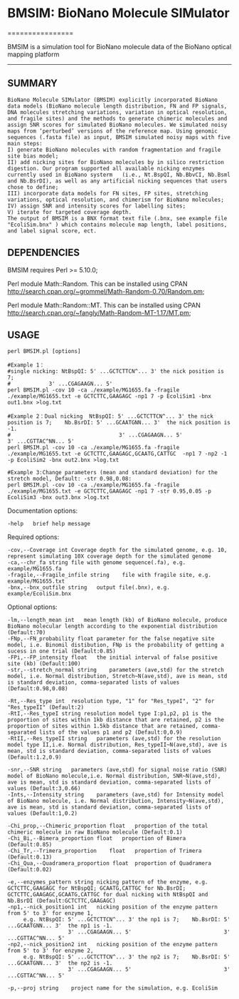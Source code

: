 # BMSIM: BioNano Molecule SIMulator
================

BMSIM is a simulation tool for BioNano molecule data of the BioNano optical mapping platform

---------------


SUMMARY
---------------
	BioNano Molecule SIMulator (BMSIM) explicitly incorporated BioNano data models (BioNano molecule length distribution, FN and FP signals, DNA molecules stretching variations, variation in optical resolution, and fragile sites) and the methods to generate chimeric molecules and assign SNR scores for simulated BioNano molecules. We simulated noisy maps from ‘perturbed’ versions of the reference map. Using genomic sequences (.fasta file) as input, BMSIM simulated noisy maps with five main steps:
	I) generate BioNano molecules with random fragmentation and fragile site bias model; 
	II) add nicking sites for BioNano molecules by in silico restriction digestion. Our program supported all available nicking enzymes currently used in BioNano systerm 	(i.e., Nt.BspQI, Nb.BbvCI, Nb.Bsml and Nb.BsrDI), as well as any artificial nicking sequences that users chose to define; 
	III) incorporate data models for FN sites, FP sites, stretching variations, optical resolution, and chimerism for BioNano molecules; 
	IV) assign SNR and intensity scores for labelling sites; 
	V) iterate for targeted coverage depth. 
	The output of BMSIM is a BNX format text file (.bnx, see example file "EcoliSim.bnx" ) which contains molecule map length, label positions, and label signal score, ect.

 
DEPENDENCIES
---------------
BMSIM requires Perl >= 5.10.0;

Perl module Math::Random. 
This can be installed using CPAN http://search.cpan.org/~grommel/Math-Random-0.70/Random.pm;

Perl module Math::Random::MT. 
This can be installed using CPAN http://search.cpan.org/~fangly/Math-Random-MT-1.17/MT.pm;

    
USAGE
---------------    
	perl BMSIM.pl [options]

	#Example 1：
	#single nicking: NtBspQI: 5' ...GCTCTTCN^... 3' the nick position is 7;    
	#			 3' ...CGAGAAGN... 5'                            
	perl BMSIM.pl -cov 10 -ca ./example/MG1655.fa -fragile ./example/MG1655.txt -e GCTCTTC,GAAGAGC -np1 7 -p EcoliSim1 -bnx out1.bnx >log.txt

	#Example 2：Dual nicking  NtBspQI: 5' ...GCTCTTCN^... 3' the nick position is 7;    Nb.BsrDI: 5' ...GCAATGNN... 3'  the nick position is -1.
	#                                  3' ...CGAGAAGN... 5'                                       3' ...CGTTAC^NN... 5'
	perl BMSIM.pl -cov 10 -ca ./example/MG1655.fa -fragile ./example/MG1655.txt -e GCTCTTC,GAAGAGC,GCAATG,CATTGC  -np1 7 -np2 -1 -p EcoliSim2 -bnx out2.bnx >log.txt

	#Example 3:Change parameters (mean and standard deviation) for the stretch model, Default: -str 0.98,0.08:
	perl BMSIM.pl -cov 10 -ca ./example/MG1655.fa -fragile ./example/MG1655.txt -e GCTCTTC,GAAGAGC -np1 7 -str 0.95,0.05 -p EcoliSim3 -bnx out3.bnx >log.txt


Documentation options:

	-help	brief help message

Required options:

	-cov,--Coverage int	Coverage depth for the simulated genome, e.g. 10, represent simulating 10X coverage depth for the simulated genome
	-ca,--chr_fa string	file with genome sequence(.fa), e.g. example/MG1655.fa
	-fragile,--Fragile_infile string	file with fragile site, e.g. example/MG1655.txt
	-bnx,--bnx_outfile string	output file(.bnx), e.g. example/EcoliSim.bnx

Optional options:

	-lm,--length_mean int	mean length (kb) of BioNano molecule, produce BioNano molecular length according to the exponential distribution (Default:70)
	-FNp,--FN_probability float	parameter for the false negative site model, i.e. Binomil distibution, FNp is the probability of getting a sucess in one trial (Default:0.85)
	-FPi,--FP_intensity float	the initial interval of false positive site (kb) (Default:100)
	-str,--stretch_normal string	parameters (ave,std) for the stretch model, i.e. Normal distribution, Stretch~N(ave,std), ave is mean, std is standard deviation, comma-separated lists of values (Default:0.98,0.08)

	-Rt,--Res_type int	resolution type, "1" for "Res_typeI", "2" for "Res_typeII" (Default:2)
	-RtI,--Res_typeI string	resolution model type I:p1,p2, p1 is the proportion of sites within 1kb distance that are retained, p2 is the proportion of sites within 1.5kb distance that are retained, comma-separated lists of the values p1 and p2 (Default:0,0.9)
	-RtII,--Res_typeII string	parameters (ave,std) for the resolution model type II,i.e. Normal distribution, Res_typeII~N(ave,std), ave is mean, std is standard deviation, comma-separated lists of values (Default:1.2,0.9)

	-snr,--SNR string	parameters (ave,std) for signal noise ratio (SNR) model of BioNano molecule,i.e. Normal distribution, SNR~N(ave,std), ave is mean, std is standard deviation, comma-separated lists of values (Default:3,0.66)
	-Ints,--Intensity string	parameters (ave,std) for Intensity model of BioNano molecule, i.e. Normal distribution, Intensity~N(ave,std), ave is mean, std is standard deviation, comma-separated lists of values (Default:1,0.2)

	-Chi_prop,--Chimeric_proportion	float	proportion of the total chimeric molecule in raw BioNano molecule (Default:0.1)
	-Chi_Bi,--Bimera_proportion float	proportion of Bimera (Default:0.85)
	-Chi_Tr,--Trimera_proportion	float	proportion of Trimera (Default:0.13)
	-Chi_Qua,--Quadramera_proportion float	proportion of Quadramera (Default:0.02)

	-e,--enzymes_pattern string	nicking pattern of the enzyme, e.g. GCTCTTC,GAAGAGC for NtBspQI; GCAATG,CATTGC for Nb.BsrDI; GCTCTTC,GAAGAGC,GCAATG,CATTGC for dual nicking with NtBspQI and Nb.BsrDI (Default:GCTCTTC,GAAGAGC)
	-np1,--nick_position1 int	nicking position of the enzyme pattern from 5' to 3' for enzyme 1,
         e.g. NtBspQI: 5' ...GCTCTTCN^... 3' the np1 is 7;    Nb.BsrDI: 5' ...GCAATGNN... 3'  the np1 is -1.
                       3' ...CGAGAAGN... 5'                             3' ...CGTTAC^NN... 5'	 
	-np2,--nick_position2 int	nicking position of the enzyme pattern from 5' to 3' for enzyme 2,
         e.g. NtBspQI: 5' ...GCTCTTCN^... 3' the np2 is 7;    Nb.BsrDI: 5' ...GCAATGNN... 3'  the np2 is -1.
                       3' ...CGAGAAGN... 5'                             3' ...CGTTAC^NN... 5'

	-p,--proj string	project name for the simulation, e.g. EcoliSim
	




